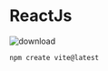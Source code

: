 # ReactJs

![download](https://github.com/user-attachments/assets/14760d50-9354-40e7-81d6-2401b2654c78)

`npm create vite@latest`
